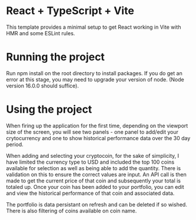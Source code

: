 # React + TypeScript + Vite

This template provides a minimal setup to get React working in Vite with HMR and some ESLint rules.

# Running the project

Run npm install on the root directory to install packages. If you do get an error at this stage, you may need to upgrade your version of node. (Node version 16.0.0 should suffice).

# Using the project

When firing up the application for the first time, depending on the viewport size of the screen, you will see two panels - one panel to add/edit your crytocurrency and one to show historical performance data over the 30 day period.

When adding and selecting your cryptocoin, for the sake of simplicity, I have limited the currency type to USD and included the top 100 coins available for selection as well as being able to add the quantity. There is validation on this to ensure the correct values are input. An API call is then made to get the current price of that coin and subsequently your total is totaled up. Once your coin has been added to your portfolio, you can edit and view the historical performance of that coin and associated data.

The portfolio is data persistant on refresh and can be deleted if so wished. There is also filtering of coins available on coin name.
